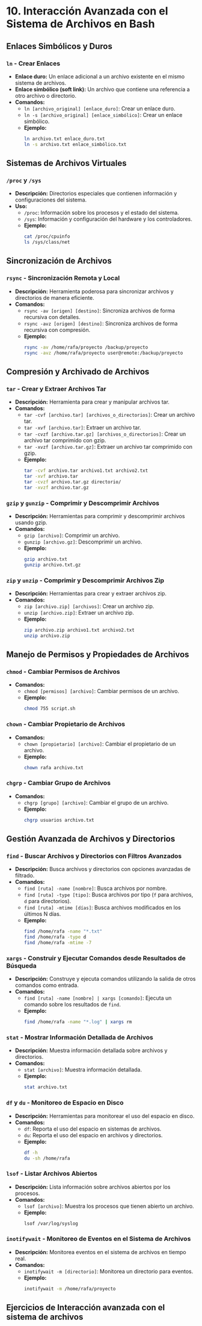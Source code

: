 # 10. Interacción Avanzada con el Sistema de Archivos en Bash

## Enlaces Simbólicos y Duros
### `ln` - Crear Enlaces
- **Enlace duro:** Un enlace adicional a un archivo existente en el mismo sistema de archivos.
- **Enlace simbólico (soft link):** Un archivo que contiene una referencia a otro archivo o directorio.
- **Comandos:**
  - `ln [archivo_original] [enlace_duro]`: Crear un enlace duro.
  - `ln -s [archivo_original] [enlace_simbólico]`: Crear un enlace simbólico.
  - **Ejemplo:**
    ```bash
    ln archivo.txt enlace_duro.txt
    ln -s archivo.txt enlace_simbólico.txt
    ```

## Sistemas de Archivos Virtuales
### `/proc` y `/sys`
- **Descripción:** Directorios especiales que contienen información y configuraciones del sistema.
- **Uso:**
  - `/proc`: Información sobre los procesos y el estado del sistema.
  - `/sys`: Información y configuración del hardware y los controladores.
  - **Ejemplo:**
    ```bash
    cat /proc/cpuinfo
    ls /sys/class/net
    ```

## Sincronización de Archivos
### `rsync` - Sincronización Remota y Local
- **Descripción:** Herramienta poderosa para sincronizar archivos y directorios de manera eficiente.
- **Comandos:**
  - `rsync -av [origen] [destino]`: Sincroniza archivos de forma recursiva con detalles.
  - `rsync -avz [origen] [destino]`: Sincroniza archivos de forma recursiva con compresión.
  - **Ejemplo:**
    ```bash
    rsync -av /home/rafa/proyecto /backup/proyecto
    rsync -avz /home/rafa/proyecto user@remote:/backup/proyecto
    ```

## Compresión y Archivado de Archivos
### `tar` - Crear y Extraer Archivos Tar
- **Descripción:** Herramienta para crear y manipular archivos tar.
- **Comandos:**
  - `tar -cvf [archivo.tar] [archivos_o_directorios]`: Crear un archivo tar.
  - `tar -xvf [archivo.tar]`: Extraer un archivo tar.
  - `tar -cvzf [archivo.tar.gz] [archivos_o_directorios]`: Crear un archivo tar comprimido con gzip.
  - `tar -xvzf [archivo.tar.gz]`: Extraer un archivo tar comprimido con gzip.
  - **Ejemplo:**
    ```bash
    tar -cvf archivo.tar archivo1.txt archivo2.txt
    tar -xvf archivo.tar
    tar -cvzf archivo.tar.gz directorio/
    tar -xvzf archivo.tar.gz
    ```

### `gzip` y `gunzip` - Comprimir y Descomprimir Archivos
- **Descripción:** Herramientas para comprimir y descomprimir archivos usando gzip.
- **Comandos:**
  - `gzip [archivo]`: Comprimir un archivo.
  - `gunzip [archivo.gz]`: Descomprimir un archivo.
  - **Ejemplo:**
    ```bash
    gzip archivo.txt
    gunzip archivo.txt.gz
    ```

### `zip` y `unzip` - Comprimir y Descomprimir Archivos Zip
- **Descripción:** Herramientas para crear y extraer archivos zip.
- **Comandos:**
  - `zip [archivo.zip] [archivos]`: Crear un archivo zip.
  - `unzip [archivo.zip]`: Extraer un archivo zip.
  - **Ejemplo:**
    ```bash
    zip archivo.zip archivo1.txt archivo2.txt
    unzip archivo.zip
    ```

## Manejo de Permisos y Propiedades de Archivos
### `chmod` - Cambiar Permisos de Archivos
- **Comandos:**
  - `chmod [permisos] [archivo]`: Cambiar permisos de un archivo.
  - **Ejemplo:**
    ```bash
    chmod 755 script.sh
    ```

### `chown` - Cambiar Propietario de Archivos
- **Comandos:**
  - `chown [propietario] [archivo]`: Cambiar el propietario de un archivo.
  - **Ejemplo:**
    ```bash
    chown rafa archivo.txt
    ```

### `chgrp` - Cambiar Grupo de Archivos
- **Comandos:**
  - `chgrp [grupo] [archivo]`: Cambiar el grupo de un archivo.
  - **Ejemplo:**
    ```bash
    chgrp usuarios archivo.txt
    ```

## Gestión Avanzada de Archivos y Directorios
### `find` - Buscar Archivos y Directorios con Filtros Avanzados
- **Descripción:** Busca archivos y directorios con opciones avanzadas de filtrado.
- **Comandos:**
  - `find [ruta] -name [nombre]`: Busca archivos por nombre.
  - `find [ruta] -type [tipo]`: Busca archivos por tipo (`f` para archivos, `d` para directorios).
  - `find [ruta] -mtime [días]`: Busca archivos modificados en los últimos N días.
  - **Ejemplo:**
    ```bash
    find /home/rafa -name "*.txt"
    find /home/rafa -type d
    find /home/rafa -mtime -7
    ```

### `xargs` - Construir y Ejecutar Comandos desde Resultados de Búsqueda
- **Descripción:** Construye y ejecuta comandos utilizando la salida de otros comandos como entrada.
- **Comandos:**
  - `find [ruta] -name [nombre] | xargs [comando]`: Ejecuta un comando sobre los resultados de `find`.
  - **Ejemplo:**
    ```bash
    find /home/rafa -name "*.log" | xargs rm
    ```

### `stat` - Mostrar Información Detallada de Archivos
- **Descripción:** Muestra información detallada sobre archivos y directorios.
- **Comandos:**
  - `stat [archivo]`: Muestra información detallada.
  - **Ejemplo:**
    ```bash
    stat archivo.txt
    ```

### `df` y `du` - Monitoreo de Espacio en Disco
- **Descripción:** Herramientas para monitorear el uso del espacio en disco.
- **Comandos:**
  - `df`: Reporta el uso del espacio en sistemas de archivos.
  - `du`: Reporta el uso del espacio en archivos y directorios.
  - **Ejemplo:**
    ```bash
    df -h
    du -sh /home/rafa
    ```

### `lsof` - Listar Archivos Abiertos
- **Descripción:** Lista información sobre archivos abiertos por los procesos.
- **Comandos:**
  - `lsof [archivo]`: Muestra los procesos que tienen abierto un archivo.
  - **Ejemplo:**
    ```bash
    lsof /var/log/syslog
    ```

### `inotifywait` - Monitoreo de Eventos en el Sistema de Archivos
- **Descripción:** Monitorea eventos en el sistema de archivos en tiempo real.
- **Comandos:**
  - `inotifywait -m [directorio]`: Monitorea un directorio para eventos.
  - **Ejemplo:**
    ```bash
    inotifywait -m /home/rafa/proyecto
    ```
## Ejercicios de Interacción avanzada con el sistema de archivos